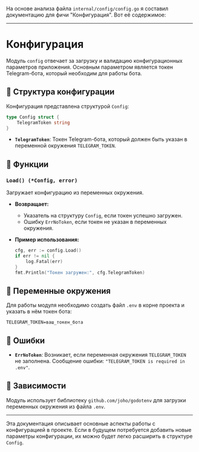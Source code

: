 На основе анализа файла `internal/config/config.go` я составил документацию для фичи "Конфигурация". Вот её содержимое:

---

# Конфигурация

Модуль `config` отвечает за загрузку и валидацию конфигурационных параметров приложения. Основным параметром является токен Telegram-бота, который необходим для работы бота.

## 📁 Структура конфигурации

Конфигурация представлена структурой `Config`:
```go
type Config struct {
    TelegramToken string
}
```

- **`TelegramToken`**: Токен Telegram-бота, который должен быть указан в переменной окружения `TELEGRAM_TOKEN`.

## 🔧 Функции

### `Load() (*Config, error)`
Загружает конфигурацию из переменных окружения.

- **Возвращает:**
  - Указатель на структуру `Config`, если токен успешно загружен.
  - Ошибку `ErrNoToken`, если токен не указан в переменных окружения.

- **Пример использования:**
  ```go
  cfg, err := config.Load()
  if err != nil {
      log.Fatal(err)
  }
  fmt.Println("Токен загружен:", cfg.TelegramToken)
  ```

## 🔄 Переменные окружения
Для работы модуля необходимо создать файл `.env` в корне проекта и указать в нём токен бота:
```env
TELEGRAM_TOKEN=ваш_токен_бота
```

## 🚨 Ошибки
- **`ErrNoToken`**: Возникает, если переменная окружения `TELEGRAM_TOKEN` не заполнена. Сообщение ошибки: `"TELEGRAM_TOKEN is required in .env"`.

## 📌 Зависимости
Модуль использует библиотеку `github.com/joho/godotenv` для загрузки переменных окружения из файла `.env`.

---

Эта документация описывает основные аспекты работы с конфигурацией в проекте. Если в будущем потребуется добавить новые параметры конфигурации, их можно будет легко расширить в структуре `Config`.